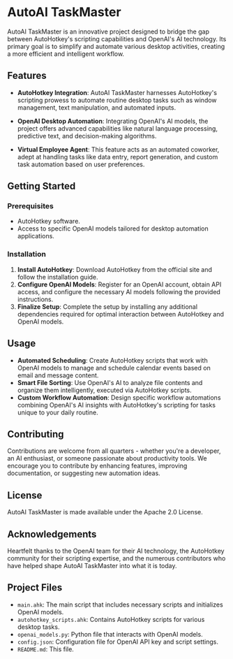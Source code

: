 # AutoAI TaskMaster

AutoAI TaskMaster is an innovative project designed to bridge the gap between AutoHotkey's scripting capabilities and OpenAI's AI technology. Its primary goal is to simplify and automate various desktop activities, creating a more efficient and intelligent workflow.

## Features

- **AutoHotkey Integration**: AutoAI TaskMaster harnesses AutoHotkey's scripting prowess to automate routine desktop tasks such as window management, text manipulation, and automated inputs.

- **OpenAI Desktop Automation**: Integrating OpenAI's AI models, the project offers advanced capabilities like natural language processing, predictive text, and decision-making algorithms.

- **Virtual Employee Agent**: This feature acts as an automated coworker, adept at handling tasks like data entry, report generation, and custom task automation based on user preferences.

## Getting Started

### Prerequisites

- AutoHotkey software.
- Access to specific OpenAI models tailored for desktop automation applications.

### Installation

1. **Install AutoHotkey**: Download AutoHotkey from the official site and follow the installation guide.
2. **Configure OpenAI Models**: Register for an OpenAI account, obtain API access, and configure the necessary AI models following the provided instructions.
3. **Finalize Setup**: Complete the setup by installing any additional dependencies required for optimal interaction between AutoHotkey and OpenAI models.

## Usage

- **Automated Scheduling**: Create AutoHotkey scripts that work with OpenAI models to manage and schedule calendar events based on email and message content.
- **Smart File Sorting**: Use OpenAI's AI to analyze file contents and organize them intelligently, executed via AutoHotkey scripts.
- **Custom Workflow Automation**: Design specific workflow automations combining OpenAI's AI insights with AutoHotkey's scripting for tasks unique to your daily routine.

## Contributing

Contributions are welcome from all quarters - whether you're a developer, an AI enthusiast, or someone passionate about productivity tools. We encourage you to contribute by enhancing features, improving documentation, or suggesting new automation ideas.

## License

AutoAI TaskMaster is made available under the Apache 2.0 License.

## Acknowledgements

Heartfelt thanks to the OpenAI team for their AI technology, the AutoHotkey community for their scripting expertise, and the numerous contributors who have helped shape AutoAI TaskMaster into what it is today.

## Project Files

- `main.ahk`: The main script that includes necessary scripts and initializes OpenAI models.
- `autohotkey_scripts.ahk`: Contains AutoHotkey scripts for various desktop tasks.
- `openai_models.py`: Python file that interacts with OpenAI models.
- `config.json`: Configuration file for OpenAI API key and script settings.
- `README.md`: This file.

